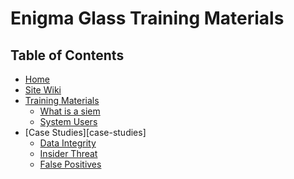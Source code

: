 # Enigma Glass Training Materials
## Table of Contents
- [Home](./index.md)
- [Site Wiki](./wiki.md)
- [Training Materials](./training)
  - [What is a siem](./training/siem)
  - [System Users](./training/system-users)
- [Case Studies][case-studies]
  - [Data Integrity]()
  - [Insider Threat]()
  - [False Positives]()